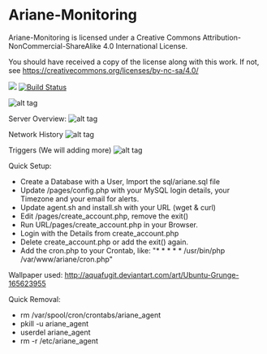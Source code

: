 # Ariane-Monitoring

Ariane-Monitoring is licensed under a
Creative Commons Attribution-NonCommercial-ShareAlike 4.0 International License.

You should have received a copy of the license along with this
work. If not, see https://creativecommons.org/licenses/by-nc-sa/4.0/

<a href="https://codeclimate.com/github/Ne00n/Ariane-Monitoring"><img src="https://codeclimate.com/github/Ne00n/Ariane-Monitoring/badges/gpa.svg" /></a>
[![Build Status](https://travis-ci.org/Ne00n/Ariane-Monitoring.svg?branch=master)](https://travis-ci.org/Ne00n/Ariane-Monitoring)

![alt tag](https://upload.wikimedia.org/wikipedia/commons/thumb/1/12/Cc-by-nc-sa_icon.svg/120px-Cc-by-nc-sa_icon.svg.png)

Server Overview:
![alt tag](http://i.imgur.com/p3SbPMk.png)

Network History
![alt tag](http://i.imgur.com/8HpxDE5.png)

Triggers (We will adding more)
![alt tag](http://i.imgur.com/TlLnbXf.png)

Quick Setup:

- Create a Database with a User, Import the sql/ariane.sql file
- Update /pages/config.php with your MySQL login details, your Timezone and your email for alerts.
- Update agent.sh and install.sh with your URL (wget & curl)
- Edit /pages/create_account.php, remove the exit()
- Run URL/pages/create_account.php in your Browser.
- Login with the Details from create_account.php
- Delete create_account.php or add the exit() again.
- Add the cron.php to your Crontab, like:  "* * * * * /usr/bin/php /var/www/ariane/cron.php"

Wallpaper used: http://aquafugit.deviantart.com/art/Ubuntu-Grunge-165623955

Quick Removal:

- rm /var/spool/cron/crontabs/ariane_agent
- pkill -u ariane_agent
- userdel ariane_agent
- rm -r /etc/ariane_agent

